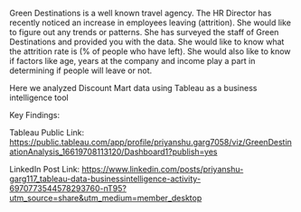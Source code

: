 Green Destinations is a well known travel agency. The HR Director has recently noticed an
increase in employees leaving (attrition). She would like to figure out any trends or patterns.
She has surveyed the staff of Green Destinations and provided you with the data.
She would like to know what the attrition rate is (% of people who have left).
She would also like to know if factors like age, years at the company and income play a part in
determining if people will leave or not.

Here we analyzed Discount Mart data using Tableau as a business intelligence tool

Key Findings:


Tableau Public Link: https://public.tableau.com/app/profile/priyanshu.garg7058/viz/GreenDestinationAnalysis_16619708113120/Dashboard1?publish=yes

LinkedIn Post Link: https://www.linkedin.com/posts/priyanshu-garg117_tableau-data-businessintelligence-activity-6970773544578293760-nT95?utm_source=share&utm_medium=member_desktop
